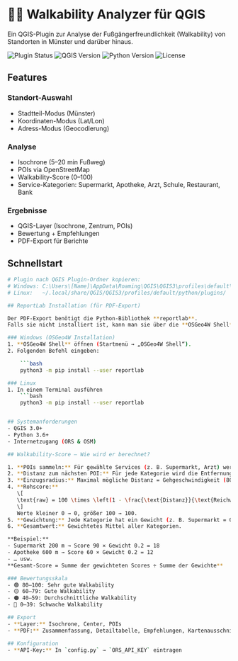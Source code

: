 # 🚶‍♂️ Walkability Analyzer für QGIS

Ein QGIS-Plugin zur Analyse der Fußgängerfreundlichkeit (Walkability) von Standorten in Münster und darüber hinaus.

![Plugin Status](https://img.shields.io/badge/status-beta-orange)
![QGIS Version](https://img.shields.io/badge/QGIS-3.0+-brightgreen)
![Python Version](https://img.shields.io/badge/Python-3.6+-blue)
![License](https://img.shields.io/badge/license-GPL%20v2+-green)

## Features

### Standort-Auswahl
- Stadtteil-Modus (Münster)
- Koordinaten-Modus (Lat/Lon)
- Adress-Modus (Geocodierung)

### Analyse
- Isochrone (5–20 min Fußweg)
- POIs via OpenStreetMap
- Walkability-Score (0–100)
- Service-Kategorien: Supermarkt, Apotheke, Arzt, Schule, Restaurant, Bank

### Ergebnisse
- QGIS-Layer (Isochrone, Zentrum, POIs)
- Bewertung + Empfehlungen
- PDF-Export für Berichte

## Schnellstart

```bash
# Plugin nach QGIS Plugin-Ordner kopieren:
# Windows: C:\Users\[Name]\AppData\Roaming\QGIS\QGIS3\profiles\default\python\plugins\
# Linux:   ~/.local/share/QGIS/QGIS3/profiles/default/python/plugins/

## ReportLab Installation (für PDF-Export)

Der PDF-Export benötigt die Python-Bibliothek **reportlab**.  
Falls sie nicht installiert ist, kann man sie über die **OSGeo4W Shell** nachinstallieren:

### Windows (OSGeo4W Installation)
1. **OSGeo4W Shell** öffnen (Startmenü → „OSGeo4W Shell“).  
2. Folgenden Befehl eingeben:

    ```bash
    python3 -m pip install --user reportlab

### Linux
1. In einem Terminal ausführen
    ```bash
    python3 -m pip install --user reportlab


## Systemanforderungen
- QGIS 3.0+
- Python 3.6+
- Internetzugang (ORS & OSM)

## Walkability-Score – Wie wird er berechnet?

1. **POIs sammeln:** Für gewählte Services (z. B. Supermarkt, Arzt) werden alle erreichbaren POIs in der Isochrone gesucht.  
2. **Distanz zum nächsten POI:** Für jede Kategorie wird die Entfernung zum nächstgelegenen POI berechnet.  
3. **Einzugsradius:** Maximal mögliche Distanz = Gehgeschwindigkeit (80 m/min) × Zeitlimit.  
4. **Rohscore:**  
   \[
   \text{raw} = 100 \times \left(1 - \frac{\text{Distanz}}{\text{Reichweite}}\right)
   \]  
   Werte kleiner 0 → 0, größer 100 → 100.  
5. **Gewichtung:** Jede Kategorie hat ein Gewicht (z. B. Supermarkt = 0.2).  
6. **Gesamtwert:** Gewichtetes Mittel aller Kategorien.  

**Beispiel:**  
- Supermarkt 200 m → Score 90 × Gewicht 0.2 = 18  
- Apotheke 600 m → Score 60 × Gewicht 0.2 = 12  
- … usw.  
**Gesamt-Score = Summe der gewichteten Scores ÷ Summe der Gewichte**

### Bewertungsskala
- 🟢 80–100: Sehr gute Walkability  
- 🟡 60–79: Gute Walkability  
- 🟠 40–59: Durchschnittliche Walkability
- 🔴 0–39: Schwache Walkability

## Export
- **Layer:** Isochrone, Center, POIs  
- **PDF:** Zusammenfassung, Detailtabelle, Empfehlungen, Kartenausschnitt, Legende  

## Konfiguration
- **API-Key:** In `config.py` → `ORS_API_KEY` eintragen  